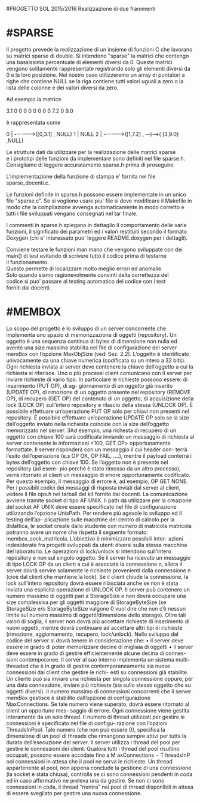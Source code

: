 #PROGETTO SOL 2015/2016
Realizzazione di due frammenti

#SPARSE 
=========
  
Il progetto prevede la realizzazione di un insieme di funzioni C che
lavorano su matrici sparse di double. Si intendono "sparse" la matrici che
contengo una bassissima percentuale di elementi diversi da 0. Queste
matrici vengono solitamente rappresentate registrando solo gli
elementi diversi da 0 e la loro posizione. 
Nel nostro caso utilizzeremo un array di puntatori a righe che
contiene NULL se la riga contiene tutti valori uguali a zero o la
lista delle colonne e dei valori diversi da zero.

Ad esempio la matrice

3.1  0   0   0
 0   0   0   0
 0  7.2  0  9.0

è rappresentata come
   
0 | ------>([0,3.1] , NULL)
1 | NULL
2 | ------>([1,7.2] , --)-->( [3,9.0] ,NULL)

Le strutture dati da utilizzare per la realizzazione delle matrici sparse   
e i prototipi delle funzioni da implementare sono definiti nel file
sparse.h.
Consigliamo di leggere accuratamente sparse.h prima di proseguire.
 
 
L'implementazione della funzione di stampa e' fornita nel file
sparse_docenti.c.
  
Le funzioni definite in sparse.h possono essere implementate in un
unico file "sparse.c".  Se si vogliono usare piu' file si deve
modificare il Makefile in modo che la compilazione avvenga
automaticamente in modo corretto e tutti i file sviluppati vengano
consegnati nel tar finale.

I commenti in sparse.h spiegano in dettaglio il comportamento delle
varie funzioni, il significato dei parametri ed i valori restituiti
secondo il formato Doxygen (chi e' interessato puo' leggere
README.doxygen per i dettagli).
  
Conviene testare le funzioni man mano che vengono sviluppate con dei  
main() di test evitando di scrivere tutto il codice prima di testarne  
il funzionamento.    
Questo permette di localizzare molto meglio errori ed anomalie.  
Solo quando siamo ragionevolmente convinti della correttezza del  
codice si puo' passare al testing automatico del codice con i test  
forniti dai docenti.   

#MEMBOX
=========

Lo scopo del progetto è lo sviluppo di un server concorrente che implementa uno spazio
di memorizzazione di oggetti (repository). Un oggetto è una sequenza continua di bytes
di dimensione non nulla ed avente una size massima stabilita nel file di configurazione
del server memBox con l’opzione MaxObjSize (vedi Sez. 2.2). L’oggetto è identificato
univocamente da una chiave numerica (codificata su un intero a 32 bits). Ogni richiesta
inviata al server deve contenere la chiave dell’oggetto a cui la richiesta si riferisce.
Uno o più processi client comunicano con il server per inviare richieste di vario
tipo. In particolare le richieste possono essere: di inserimento (PUT OP), di ag-
giornamento di un oggetto già inserito (UPDATE OP), di rimozione di un oggetto
presente nel repository (REMOVE OP), di recupero (GET OP) del contenuto di un
oggetto, di acquisizione della lock (LOCK OP) sull’intero repository e rilascio della
stessa (UNLOCK OP). È possibile effettuare un’operazione PUT OP solo per chiavi
non presenti nel repository. È possibile effettuare un’operazione UPDATE OP solo se
la size dell’oggetto inviato nella richiesta coincide con la size dell’oggetto memorizzato
nel server.
3Ad esempio, una richesta di recupero di un oggetto con chiave 100 sarà codificata
inviando un messaggio di richiesta al server contenente le informazioni <100, GET OP>
opportunamente formattate. Il server risponderà con un messaggio il cui header con-
terrà l’esito dell’operazione (e.s OP OK, OP FAIL, ....), mentre il payload conterrà i
bytes dell’oggetto con chiave 100. Se l’oggetto non è presente nel repository (ad esem-
pio perché è stato rimosso da un altro processo), verrà ritornato al client un messaggio
di errore opportunamente codificato. Per questo esempio, il messaggio di errore è, ad
esempio, OP GET NONE. Per i possibili codici dei messaggi di risposta inviati dal server
al client, vedere il file ops.h nel tarball del kit fornito dai docenti.
La comunicazione avviene tramite socket di tipo AF UNIX. Il path da utilizzare
per la creazione del socket AF UNIX deve essere specificato nel file di configurazione
utilizzando l’opzione UnixPath. Per rendere più agevole lo sviluppo ed il testing dell’ap-
plicazione sulle macchine del centro di calcolo per la didattica, le socket create dallo
studente con numero di matricola matricola potranno avere un nome che rispetta il
seguente formato: membox_sock_matricola. L’obiettivo è minimizzare possibili inter-
azioni indesiderate fra progetti sviluppati da utenti diversi sulla stessa macchina del
laboratorio.
Le operazioni di lock/unlock si intendono sull’intero repository e non sul singolo
oggetto. Se il server ha ricevuto un messaggio di tipo LOCK OP da un client a
cui è associata la connessione n, allora il server dovrà servire solamente le richieste
provenienti dalla connessione n (cioè dal client che mantiene la lock). Se il client chiude
la connessione, la lock sull’intero repository dovrà essere rilasciata anche se non è stata
inviata una esplicita operazione di UNLOCK OP.
Il server può contenere un numero massimo di oggetti pari a StorageSize e non
dovrà occupare una size complessiva per gli oggetti maggiore di StorageByteSize (se
StorageSize e/o StorageByteSize valgono 0 vuol dire che non c’è nessun limite sul
numero massimo di oggetti/dimensione dello storage). Oltre tali valori di soglia, il
server non dovrà più accettare richieste di inserimento di nuovi oggetti, mentre dovrà
continuare ad accettare altri tipi di richieste (rimozione, aggiornamento, recupero,
lock/unlock). Nello sviluppo del codice del server si dovrà tenere in considerazione
che:
• il server deve essere in grado di poter memorizzare decine di migliaia di oggetti
• il server deve essere in grado di gestire efficientemente alcune decina di connes-
sioni contemporanee.
Il server al suo interno implementa un sistema multi-threaded che è in grado
di gestire contemporaneamente sia nuove connessioni dai client che gestire le richi-
esti su connessioni già stabilite. Un cliente può sia inviare una richiesta per singola
connessione oppure, per una data connessione, inviare più richieste (sia sullo stesso
oggetto che su oggetti diversi). Il numero massimo di connessioni concorrenti che
il server memBox gestisce è stabilito dall’opzione di configurazione MaxConnections.
Se tale numero viene superato, dovrà essere ritornato al client un opportuno mes-
saggio di errore. Ogni connessione viene gestita interamente da un solo thread. Il
numero di thread utilizzati per gestire le connessioni è specificato nel file di configu-
razione con l’opzioni ThreadsInPool. Tale numero (che non può essere 0), specifica
la dimensione di un pool di threads che rimangono sempre attivi per tutta la durata
dell’esecuzione del server. Il server utilizza i thread del pool per gestire le connessioni
dei client. Qualora tutti i thread del pool risultino occupati, possono essere accodate
fino a M axConnections − T hreadsInP ool connessioni in attesa che il pool ne serva
le richieste. Un thread appartenente al pool, non appena conclude la gestione di una
connessione (la socket è stata chiusa), controlla se ci sono connessioni pendenti in coda
ed in caso affermativo ne preleva una da gestire. Se non ci sono connessioni in coda, il
thread “rientra” nel pool di thread disponibili in attesa di essere svegliato per gestire
una nuova connessione.

